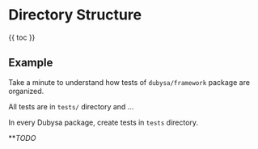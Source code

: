 # Directory Structure #

{{ toc }}

## Example ##

Take a minute to understand how tests of `dubysa/framework` package are organized.

All tests are in `tests/` directory and ...
  
In every Dubysa package, create tests in `tests` directory.


***TODO* 
        
